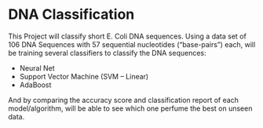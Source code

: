# DNA Classification 
This Project will classify short E. Coli DNA sequences. Using a data set of 106 DNA Sequences with 57 sequential nucleotides (“base-pairs”) each, will be training several classifiers to classify the DNA sequences: 

-	Neural Net 
-	Support Vector Machine (SVM – Linear) 
-	AdaBoost

And by comparing the accuracy score and classification report of each model/algorithm, will be able to see which one perfume the best on unseen data.
